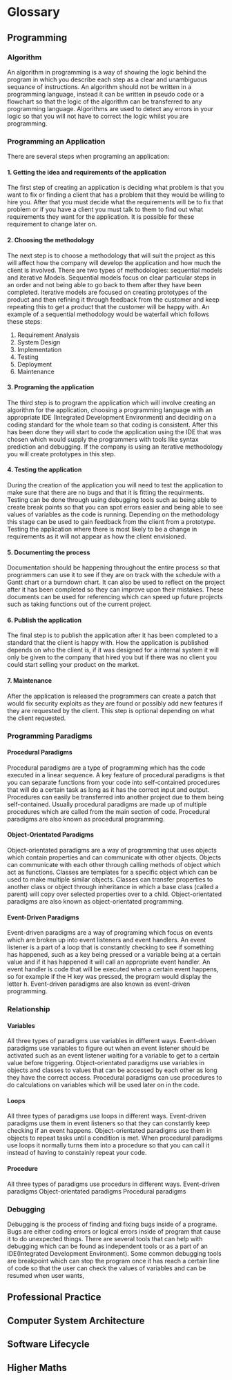 # Glossary
## Programming
### Algorithm
An algorithm in programming is a way of showing the logic behind the program in which you describe each step as a clear and unambiguous sequance of instructions. An algorithm should not be written in a programming language, instead it can be written in pseudo code or a flowchart so that the logic of the algorithm can be transferred to any programming language. Algorithms are used to detect any errors in your logic so that you will not have to correct the logic whilst you are programming.
### Programming an Application
There are several steps when programing an application:
#### 1. Getting the idea and requirements of the application
The first step of creating an application is deciding what problem is that you want to fix or finding a client that has a problem that they would be willing to hire you. After that you must decide what the requirements will be to fix that problem or if you have a client you must talk to them to find out what requirements they want for the application. It is possible for these requirement to change later on.
#### 2. Choosing the methodology
The next step is to choose a methodology that will suit the project as this will affect how the company will develop the application and how much the client is involved. There are two types of methodologies: sequential models and iterative Models. Sequential models focus on clear particular steps in an order and not being able to go back to them after they have been completed. Iterative models are focused on creating prototypes of the product and then refining it through feedback from the customer and keep repeating this to get a product that the customer will be happy with.
An example of a sequential methodology would be waterfall which follows these steps:
1. Requirement Analysis
2. System Design
3. Implementation 
4. Testing
5. Deployment
6. Maintenance

#### 3. Programing the application
The third step is to program the application which will involve creating an algorithm for the application, choosing a programming language with an appropriate IDE (Integrated Development Environment) and deciding on a coding standard for the whole team so that coding is consistent. After this has been done they will start to code the application using the IDE that was chosen which would supply the programmers with tools like syntax prediction and debugging. If the company is using an iterative methodology you will create prototypes in this step.
#### 4. Testing the application
During the creation of the application you will need to test the application to make sure that there are no bugs and that it is fitting the requirments. Testing can be done through using debugging tools such as being able to create break points so that you can spot errors easier and being able to see values of variables as the code is running. Depending on the methodology this stage can be used to gain feedback from the client from a prototype. Testing the application where there is most likely to be a change in requirements as it will not appear as how the client envisioned. 
#### 5. Documenting the process
Documentation should be happening throughout the entire process so that programmers can use it to see if they are on track with the schedule with a Gantt chart or a burndown chart. It can also be used to reflect on the project after it has been completed so they can improve upon their mistakes. These documents can be used for referencing which can speed up future projects such as taking functions out of the current project. 
#### 6. Publish the application
The final step is to publish the application after it has been completed to a standard that the client is happy with. How the application is published depends on who the client is, if it was designed for a internal system it will only be given to the company that hired you but if there was no client you could start selling your product on the market. 
#### 7. Maintenance
After the application is released the programmers can create a patch that would fix security exploits as they are found or possibly add new features if they are requested by the client. This step is optional depending on what the client requested. 
### Programming Paradigms
#### Procedural Paradigms
Procedural paradigms are a type of programming which has the code executed in a linear sequence. A key feature of procedural paradigms is that you can separate functions from your code into self-contained procedures that will do a certain task as long as it has the correct input and output. Procedures can easily be transferred into another project due to them being self-contained. Usually procedural paradigms are made up of multiple procedures which are called from the main section of code. Procedural paradigms are also known as procedural programming.
#### Object-Orientated Paradigms
Object-orientated paradigms are a way of programming that uses objects which contain properties and can communicate with other objects. Objects can communicate with each other through calling methods of object which act as functions. Classes are templates for a specific object which can be used to make multiple similar objects. Classes can transfer properties to another class or object through inheritance in which a base class (called a parent) will copy over selected properties over to a child. Object-orientated paradigms are also known as object-orientated programming.
#### Event-Driven Paradigms
Event-driven paradigms are a way of programing which focus on events which are broken up into event listeners and event handlers. An event listener is a part of a loop that is constantly checking to see if something has happened, such as a key being pressed or a variable being at a certain value and if it has happened it will call an appropriate event handler. An event handler is code that will be executed when a certain event happens, so for example if the H key was pressed, the program would display the letter h. Event-driven paradigms are also known as event-driven programming.
### Relationship
#### Variables
All three types of paradigms use variables in different ways. Event-driven paradigms use variables to figure out when an event listener should be activated such as an event listener waiting for a variable to get to a certain value before triggering. Object-orientated paradigms use variables in objects and classes to values that can be accessed by each other as long they have the correct access. Procedural paradigms can use procedures to do calculations on variables which will be used later on in the code. 
#### Loops
All three types of paradigms use loops in different ways. Event-driven paradigms use them in event listeners so that they can constantly keep checking if an event happens. Object-orientated paradigms use them in objects to repeat tasks until a condition is met. When procedural paradigms use loops it normally turns them into a procedure so that you can call it instead of having to constainly repeat your code.
#### Procedure
All three types of paradigms use procedurs in different ways. 
Event-driven paradigms
Object-orientated paradigms
Procedural paradigms
### Debugging
Debugging is the process of finding and fixing bugs inside of a programe. Bugs are either coding errors or logical errors inside of program that cause it to do unexpected things. There are several tools that can help with debugging which can be found as independent tools or as a part of an IDE(Integrated Development Environment). Some common debugging tools are breakpoint which can stop the program once it has reach a certain line of code so that the user can check the values of variables and can be resumed when user wants, 
## Professional Practice
###
## Computer System Architecture
###
## Software Lifecycle
### 
## Higher Maths
